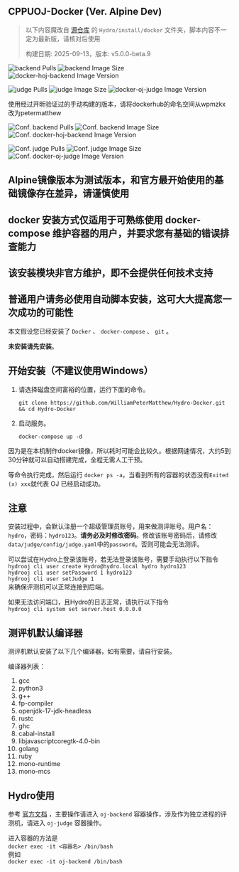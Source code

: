 ## CPPUOJ-Docker (Ver. Alpine Dev)

> 以下内容魔改自 [源仓库](https://github.com/hydro-dev/Hydro) 的 `Hydro/install/docker` 文件夹，脚本内容不一定为最新版，请核对后使用
> 
> 构建日期: 2025-09-13，版本: v5.0.0-beta.9

![backend Pulls](https://img.shields.io/docker/pulls/wpmzkx/docker-hoj-backend-alpine?label=backend-alpine%20pulls)
![backend Image Size](https://img.shields.io/docker/image-size/wpmzkx/docker-hoj-backend-alpine?sort=date&label=backend-alpine%20size)
![docker-hoj-backend Image Version](https://img.shields.io/docker/v/wpmzkx/docker-hoj-backend-alpine?sort=date&label=docker-hoj-backend-alpine)

![judge Pulls](https://img.shields.io/docker/pulls/wpmzkx/docker-oj-judge-alpine-alpine?label=judge-alpine%20pulls)
![judge Image Size](https://img.shields.io/docker/image-size/wpmzkx/docker-oj-judge-alpine?sort=date&label=judge-alpine%20size)
![docker-oj-judge Image Version](https://img.shields.io/docker/v/wpmzkx/docker-oj-judge-alpine?sort=date&label=docker-oj-judge-alpine)

使用经过开昕验证过的手动构建的版本，请将dockerhub的命名空间从wpmzkx改为petermatthew

![Conf. backend Pulls](https://img.shields.io/docker/pulls/petermatthew/docker-hoj-backend?label=Conf.%20backend%20pulls)
![Conf. backend Image Size](https://img.shields.io/docker/image-size/petermatthew/docker-hoj-backend?sort=date&label=Conf.%20backend%20size)
![Conf. docker-hoj-backend Image Version](https://img.shields.io/docker/v/petermatthew/docker-hoj-backend?sort=date&label=Conf.%20docker-hoj-backend)

![Conf. judge Pulls](https://img.shields.io/docker/pulls/petermatthew/docker-oj-judge?label=Conf.%20judge%20pulls)
![Conf. judge Image Size](https://img.shields.io/docker/image-size/petermatthew/docker-oj-judge?sort=date&label=Conf.%20judge%20size)
![Conf. docker-oj-judge Image Version](https://img.shields.io/docker/v/petermatthew/docker-oj-judge?sort=date&label=Conf.%20docker-oj-judge)

## Alpine镜像版本为测试版本，和官方最开始使用的基础镜像存在差异，请谨慎使用

## docker 安装方式仅适用于可熟练使用 docker-compose 维护容器的用户，并要求您有基础的错误排查能力

## 该安装模块非官方维护，即不会提供任何技术支持

## 普通用户请务必使用自动脚本安装，这可大大提高您一次成功的可能性

本文假设您已经安装了 `Docker` 、 `docker-compose` 、 `git` 。

**未安装请先安装**。

## 开始安装（不建议使用Windows）

1. 请选择磁盘空间富裕的位置，运行下面的命令。

   `git clone https://github.com/WilliamPeterMatthew/Hydro-Docker.git && cd Hydro-Docker`

2. 启动服务。

   `docker-compose up -d`

因为是在本机制作docker镜像，所以耗时可能会比较久。根据网速情况，大约5到30分钟就可以自动搭建完成，全程无需人工干预。

等命令执行完成，然后运行 `docker ps -a`，当看到所有的容器的状态没有`Exited (x) xxx`就代表 OJ 已经启动成功。

## 注意

安装过程中，会默认注册一个超级管理员账号，用来做测评账号。用户名：`hydro`，密码：`hydro123`。**请务必及时修改密码**。修改该账号密码后，请修改`data/judge/config/judge.yaml`中的`password`。否则可能会无法测评。

可以尝试在Hydro上登录该账号，若无法登录该账号，需要手动执行以下指令  
   `hydrooj cli user create Hydro@hydro.local hydro hydro123`  
   `hydrooj cli user setPassword 1 hydro123`  
   `hydrooj cli user setJudge 1`  
来确保评测机可以正常连接到后端。

如果无法访问端口，且Hydro的日志正常，请执行以下指令  
   `hydrooj cli system set server.host 0.0.0.0`  

## 测评机默认编译器

测评机默认安装了以下几个编译器，如有需要，请自行安装。

编译器列表：

1. gcc
2. python3
3. g++
4. fp-compiler
5. openjdk-17-jdk-headless
6. rustc
7. ghc
8. cabal-install
9. libjavascriptcoregtk-4.0-bin
10. golang
11. ruby
12. mono-runtime
13. mono-mcs

## Hydro使用

参考 [官方文档](https://hydro.js.org/) ，主要操作请进入 `oj-backend` 容器操作，涉及作为独立进程的评测机，请进入 `oj-judge` 容器操作。

进入容器的方法是  
   `docker exec -it <容器名> /bin/bash`  
例如  
   `docker exec -it oj-backend /bin/bash`  

